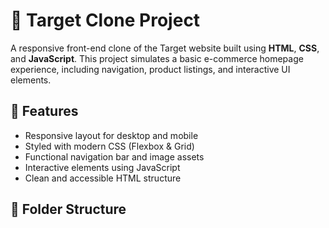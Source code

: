 # 🛒 Target Clone Project

A responsive front-end clone of the Target website built using **HTML**, **CSS**, and **JavaScript**. This project simulates a basic e-commerce homepage experience, including navigation, product listings, and interactive UI elements.

## 🚀 Features

- Responsive layout for desktop and mobile
- Styled with modern CSS (Flexbox & Grid)
- Functional navigation bar and image assets
- Interactive elements using JavaScript
- Clean and accessible HTML structure

## 📁 Folder Structure

